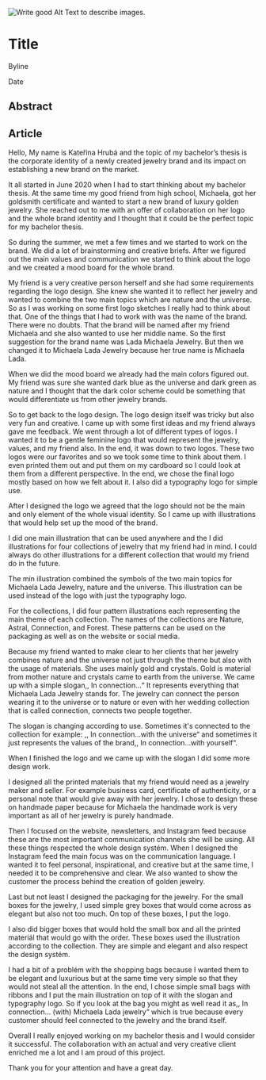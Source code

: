 <!-- Add an *optional* hero image to provide visual context. -->

![Write good Alt Text to describe images.](./img/thesis-abstract-hero.png)

# Title

Byline

Date

<!-- Content goes here… -->

## Abstract

<!-- Abstract and keywords. -->

## Article

Hello,
My name is Kateřina Hrubá and the topic of my bachelor’s thesis is the corporate identity of a newly created jewelry brand and its impact on establishing a new brand on the market.

It all started in June 2020 when I had to start thinking about my bachelor thesis. At the same time my good friend from high school, Michaela, got her goldsmith certificate and wanted to start a new brand of luxury golden jewelry. She reached out to me with an offer of collaboration on her logo and the whole brand identity and I thought that it could be the perfect topic for my bachelor thesis.

So during the summer, we met a few times and we started to work on the brand. We did a lot of brainstorming and creative briefs. After we figured out the main values and communication we started to think about the logo and we created a mood board for the whole brand. 

My friend is a very creative person herself and she had some requirements regarding the logo design. She knew she wanted it to reflect her jewelry and wanted to combine the two main topics which are nature and the universe. So as I was working on some first logo sketches I really had to think about that. One of the things that I had to work with was the name of the brand. There were no doubts. That the brand will be named after my friend Michaela and she also wanted to use her middle name. So the first suggestion for the brand name was Lada Michaela Jewelry. But then we changed it to Michaela Lada Jewelry because her true name is Michaela Lada.

When we did the mood board we already had the main colors figured out. My friend was sure she wanted dark blue as the universe and dark green as nature and I thought that the dark color scheme could be something that would differentiate us from other jewelry brands.

So to get back to the logo design. The logo design itself was tricky but also very fun and creative. I came up with some first ideas and my friend always gave me feedback. We went through a lot of different types of logos. I wanted it to be a gentle feminine logo that would represent the jewelry, values, and my friend also. In the end, it was down to two logos. These two logos were our favorites and so we took some time to think about them. I even printed them out and put them on my cardboard so I could look at them from a different perspective. In the end, we chose the final logo mostly based on how we felt about it. I also did a typography logo for simple use. 

After I designed the logo we agreed that the logo should not be the main and only element of the whole visual identity. So I came up with illustrations that would help set up the mood of the brand. 

I did one main illustration that can be used anywhere and the I did illustrations for four collections of jewelry that my friend had in mind. I could always do other illustrations for a different collection that would my friend do in the future. 

The min illustration combined the symbols of the two main topics for Michaela Lada Jewelry, nature and the universe. This illustration can be used instead of the logo with just the typography logo.

For the collections, I did four pattern illustrations each representing the main theme of each collection. The names of the collections are Nature, Astral, Connection, and Forest. These patterns can be used on the packaging as well as on the website or social media.

Because my friend wanted to make clear to her clients that her jewelry combines nature and the universe not just through the theme but also with the usage of materials. She uses mainly gold and crystals. Gold is material from mother nature and crystals came to earth from the universe. We came up with a simple slogan,, In connection…“ It represents everything that Michaela Lada Jewelry stands for. The jewelry can connect the person wearing it to the universe or to nature or even with her wedding collection that is called connection, connects two people together. 

The slogan is changing according to use. Sometimes it's connected to the collection for example: ,, In connection…with the universe“ and sometimes it just represents the values of the brand,, In connection…with yourself“.

When I finished the logo and we came up with the slogan I did some more design work.

I designed all the printed materials that my friend would need as a jewelry maker and seller. For example business card, certificate of authenticity, or a personal note that would give away with her jewelry. I chose to design these on handmade paper because for Michaela the handmade work is very important as all of her jewelry is purely handmade.

Then I focused on the website, newsletters, and Instagram feed because these are the most important communication channels she will be using. All these things respected the whole design systém. When I designed the Instagram feed the main focus was on the communication language. I wanted it to feel personal, inspirational, and creative but at the same time, I needed it to be comprehensive and clear. We also wanted to show the customer the process behind the creation of golden jewelry.

Last but not least I designed the packaging for the jewelry. For the small boxes for the jewelry, I used simple grey boxes that would come across as elegant but also not too much. On top of these boxes, I put the logo.

I also did bigger boxes that would hold the small box and all the printed materiál that would go with the order. These boxes used the illustration according to the collection. They are simple and elegant and also respect the design systém.

I had a bit of a problém with the shopping bags because I wanted them to be elegant and luxurious but at the same time very simple so that they would not steal all the attention. In the end, I chose simple small bags with ribbons and I put the main illustration on top of it with the slogan and typography logo. So if you look at the bag you might as well read it as,, In connection… (with) Michaela Lada jewelry“ which is true because every customer should feel connected to the jewelry and the brand itself.

Overall I really enjoyed working on my bachelor thesis and I would consider it successful. The collaboration with an actual and very creative client enriched me a lot and I am proud of this project.

Thank you for your attention and have a great day.
<!-- Expanded article based on outline. -->
